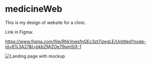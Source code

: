 # medicineWeb

This is my design of website for a clinic.

Link in Figma: 

https://www.figma.com/file/RhkVoesfnGEc3zt7izegLE/Untitled?node-id=6%3A27&t=bkbZMjZOe79pmSlX-1

![Landing page with mockup](https://user-images.githubusercontent.com/120313863/230901699-36a5a865-d7f9-4704-8b7d-2ab7f2e4132c.png)
